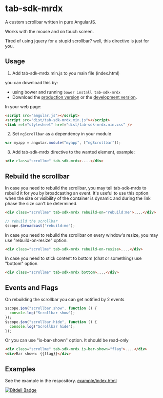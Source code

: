 # tab-sdk-mrdx

A custom scrollbar written in pure AngularJS.

Works with the mouse and on touch screen.

Tired of using jquery for a stupid scrollbar? well, this directive is just for you.

## Usage

1. Add tab-sdk-mrdx.min.js to you main file (index.html)

you can download this by:

- using bower and running `bower install tab-sdk-mrdx`
- Download the [production version][min] or the [development version][max].

[min]: https://raw.github.com/conlaigi1497/tab-sdk-mrdx/master/dist/angular-tab-sdk-mrdx.min.js
[max]: https://raw.github.com/conlaigi1497/tab-sdk-mrdx/master/dist/angular-tab-sdk-mrdx.js

In your web page:

```html
<script src="angular.js"></script>
<script src="dist/tab-sdk-mrdx.min.js"></script>
<link rel="stylesheet" href="dist/tab-sdk-mrdx.min.css" />
```

2. Set `ngScrollbar` as a dependency in your module

```javascript
var myapp = angular.module("myapp", ["ngScrollbar"]);
```

3. Add tab-sdk-mrdx directive to the wanted element, example:

```html
<div class="scrollme" tab-sdk-mrdx>....</div>
```

## Rebuild the scrollbar

In case you need to rebuild the scrollbar, you may tell tab-sdk-mrdx to rebuild it for you by broadcasting an event.
It's useful to use this option when the size or visibility of the container is dynamic and during the link phase the size can't be determined.

```html
<div class="scrollme" tab-sdk-mrdx rebuild-on="rebuild:me">....</div>
```

```javascript
// rebuild the scrollbar
$scope.$broadcast("rebuild:me");
```

In case you need to rebuild the scrollbar on every window's resize, you may use "rebuild-on-resize" option.

```html
<div class="scrollme" tab-sdk-mrdx rebuild-on-resize>....</div>
```

In case you need to stick content to bottom (chat or something) use "bottom" option.

```html
<div class="scrollme" tab-sdk-mrdx bottom>....</div>
```

## Events and Flags

On rebuilding the scrollbar you can get notified by 2 events

```javascript
$scope.$on("scrollbar.show", function () {
  console.log("Scrollbar show");
});
$scope.$on("scrollbar.hide", function () {
  console.log("Scrollbar hide");
});
```

Or you can use "is-bar-shown" option. It should be read-only

```html
<div class="scrollme" tab-sdk-mrdx is-bar-shown="flag">....</div>
<div>Bar shown: {{flag}}</div>
```

## Examples

See the example in the respository.
[example/index.html](https://htmlpreview.github.io/?https://github.com/conlaigi1497/tab-sdk-mrdx/blob/master/example/index.html)

[![Bitdeli Badge](https://d2weczhvl823v0.cloudfront.net/conlaigi1497/tab-sdk-mrdx/trend.png)](https://bitdeli.com/free "Bitdeli Badge")
